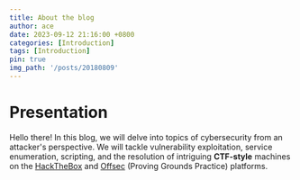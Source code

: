```yaml
---
title: About the blog 
author: ace 
date: 2023-09-12 21:16:00 +0800
categories: [Introduction]
tags: [Introduction]
pin: true
img_path: '/posts/20180809'
---
```


# Presentation

Hello there! In this blog, we will delve into topics of cybersecurity from an attacker's perspective. We will tackle vulnerability exploitation, service enumeration, scripting, and the resolution of intriguing **CTF-style** machines on the [HackTheBox](https://www.hackthebox.com) and [Offsec](https://www.offsec.com/) (Proving Grounds Practice) platforms.




